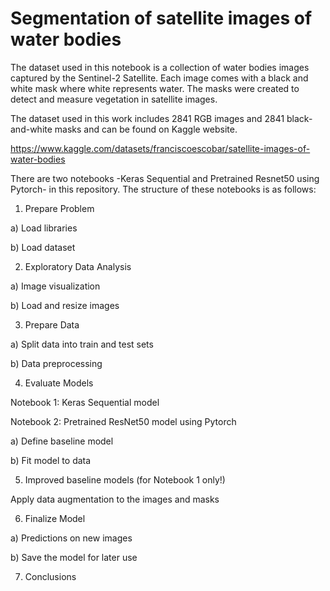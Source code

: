 # Segmentation of satellite images of water bodies

The dataset used in this notebook is a collection of water bodies images captured by the Sentinel-2 Satellite. Each image comes with a 
black and white mask where white represents water. The masks were created to detect and measure vegetation in satellite images.

The dataset used in this work includes 2841 RGB images and 2841 black-and-white masks and can be found on Kaggle website.

https://www.kaggle.com/datasets/franciscoescobar/satellite-images-of-water-bodies

There are two notebooks -Keras Sequential and Pretrained Resnet50 using Pytorch- in this repository. The structure of these notebooks is as follows:

1. Prepare Problem

a) Load libraries

b) Load dataset

2. Exploratory Data Analysis

a) Image visualization

b) Load and resize images

3. Prepare Data

a) Split data into train and test sets

b) Data preprocessing

4. Evaluate Models

  Notebook 1: Keras Sequential model

  Notebook 2: Pretrained ResNet50 model using Pytorch

a) Define baseline model

b) Fit model to data

5. Improved baseline models (for Notebook 1 only!)

Apply data augmentation to the images and masks

6. Finalize Model

a) Predictions on new images

b) Save the model for later use

7. Conclusions


